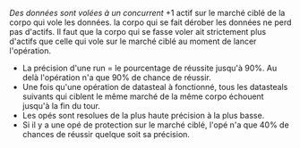 *Des données sont volées à un concurrent*
+1 actif sur le marché ciblé de la corpo qui vole les données.
la corpo qui se fait dérober les données ne perd pas d'actifs.
Il faut que la corpo qui se fasse voler ait strictement plus d'actifs que celle qui vole sur le marché ciblé au moment de lancer l'opération.

* La précision d'une run = le pourcentage de réussite jusqu'à 90%. Au delà l'opération n'a que 90% de chance de réussir.
* Une fois qu'une opération de datasteal à fonctionné, tous les datasteals suivants qui ciblent le même marché de la même corpo échouent jusqu'à la fin du tour.
* Les opés sont resolues de la plus haute précision à la plus basse.
* Si il y a une opé de protection sur le marché ciblé, l'opé n'a que 40% de chances de réussir quelque soit sa précision.